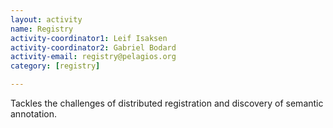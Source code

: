 ```yaml
---
layout: activity
name: Registry
activity-coordinator1: Leif Isaksen
activity-coordinator2: Gabriel Bodard
activity-email: registry@pelagios.org
category: [registry]

---
```


Tackles the challenges of distributed registration and discovery of semantic annotation.
